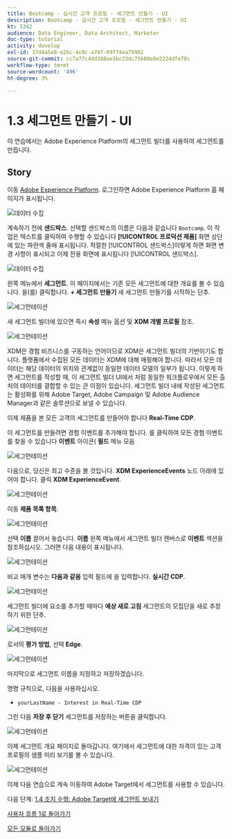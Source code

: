 ```yaml
---
title: Bootcamp - 실시간 고객 프로필 - 세그먼트 만들기 - UI
description: Bootcamp - 실시간 고객 프로필 - 세그먼트 만들기 - UI
kt: 5342
audience: Data Engineer, Data Architect, Marketer
doc-type: tutorial
activity: develop
exl-id: 37d4a5e8-e2bc-4c8c-a74f-09f74ea79962
source-git-commit: cc7a77c4dd380ae1bc23dc75608e8e2224dfe78c
workflow-type: tm+mt
source-wordcount: '496'
ht-degree: 3%

---
```


# 1.3 세그먼트 만들기 - UI

이 연습에서는 Adobe Experience Platform의 세그먼트 빌더를 사용하여 세그먼트를 만듭니다.

## Story

이동 [Adobe Experience Platform](https://experience.adobe.com/platform). 로그인하면 Adobe Experience Platform 홈 페이지가 표시됩니다.

![데이터 수집](./images/home.png)

계속하기 전에 **샌드박스**. 선택할 샌드박스의 이름은 다음과 같습니다 ``Bootcamp``. 이 작업은 텍스트를 클릭하여 수행할 수 있습니다 **[!UICONTROL 프로덕션 제품]** 화면 상단에 있는 파란색 줄에 표시됩니다. 적절한 [!UICONTROL 샌드박스]이렇게 하면 화면 변경 사항이 표시되고 이제 전용 화면에 표시됩니다 [!UICONTROL 샌드박스].

![데이터 수집](./images/sb1.png)

왼쪽 메뉴에서 **세그먼트**. 이 페이지에서는 기존 모든 세그먼트에 대한 개요를 볼 수 있습니다. 을(를) 클릭합니다. **+ 세그먼트 만들기** 새 세그먼트 만들기를 시작하는 단추.

![세그먼테이션](./images/menuseg.png)

새 세그먼트 빌더에 있으면 즉시 **속성** 메뉴 옵션 및 **XDM 개별 프로필** 참조.

![세그먼테이션](./images/segmentationui.png)

XDM은 경험 비즈니스를 구동하는 언어이므로 XDM은 세그먼트 빌더의 기반이기도 합니다. 플랫폼에서 수집된 모든 데이터는 XDM에 대해 매핑해야 합니다. 따라서 모든 데이터는 해당 데이터의 위치와 관계없이 동일한 데이터 모델의 일부가 됩니다. 이렇게 하면 세그먼트를 작성할 때, 이 세그먼트 빌더 UI에서 처럼 동일한 워크플로우에서 모든 출처의 데이터를 결합할 수 있는 큰 이점이 있습니다. 세그먼트 빌더 내에 작성된 세그먼트는 활성화를 위해 Adobe Target, Adobe Campaign 및 Adobe Audience Manager과 같은 솔루션으로 보낼 수 있습니다.

이제 제품을 본 모든 고객의 세그먼트를 만들어야 합니다 **Real-Time CDP**.

이 세그먼트를 만들려면 경험 이벤트를 추가해야 합니다. 를 클릭하여 모든 경험 이벤트를 찾을 수 있습니다 **이벤트** 아이콘( **필드** 메뉴 모음

![세그먼테이션](./images/findee.png)

다음으로, 당신은 최고 수준을 볼 것입니다. **XDM ExperienceEvents** 노드 아래에 있어야 합니다. 클릭 **XDM ExperienceEvent**.

![세그먼테이션](./images/see.png)

이동 **제품 목록 항목**.

![세그먼테이션](./images/plitems.png)

선택 **이름** 끌어서 놓습니다. **이름** 왼쪽 메뉴에서 세그먼트 빌더 캔버스로 **이벤트** 섹션을 참조하십시오. 그러면 다음 내용이 표시됩니다.

![세그먼테이션](./images/eewebpdtlname.png)

비교 매개 변수는 **다음과 같음** 입력 필드에 을 입력합니다. **실시간 CDP**.

![세그먼테이션](./images/pv.png)

세그먼트 빌더에 요소를 추가할 때마다 **예상 새로 고침** 세그먼트의 모집단을 새로 추정하기 위한 단추.

![세그먼테이션](./images/refreshest.png)

로서의 **평가 방법**, 선택 **Edge**.

![세그먼테이션](./images/evedge.png)

마지막으로 세그먼트 이름을 지정하고 저장하겠습니다.

명명 규칙으로, 다음을 사용하십시오.

- `yourLastName - Interest in Real-Time CDP`

그런 다음 **저장 후 닫기** 세그먼트를 저장하는 버튼을 클릭합니다.

![세그먼테이션](./images/segmentname.png)

이제 세그먼트 개요 페이지로 돌아갑니다. 여기에서 세그먼트에 대한 자격이 있는 고객 프로필의 샘플 미리 보기를 볼 수 있습니다.

![세그먼테이션](./images/savedsegment.png)

이제 다음 연습으로 계속 이동하여 Adobe Target에서 세그먼트를 사용할 수 있습니다.

다음 단계: [1.4 조치 수행: Adobe Target에 세그먼트 보내기](./ex4.md)

[사용자 흐름 1로 돌아가기](./uc1.md)

[모든 모듈로 돌아가기](../../overview.md)

